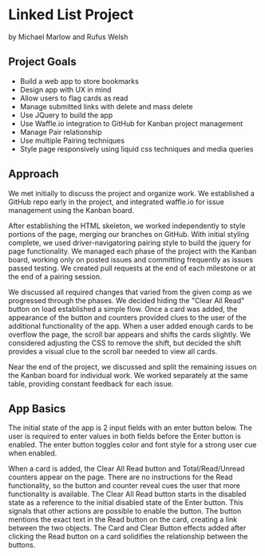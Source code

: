 <h1>Linked List Project</h1>
<p>by Michael Marlow and Rufus Welsh</p>
<h2>Project Goals</h2>
<ul>
  <li>Build a web app to store bookmarks</li>
  <li>Design app with UX in mind</li>
  <li>Allow users to flag cards as read</li>
  <li>Manage submitted links with delete and mass delete</li>
  <li>Use JQuery to build the app</li>
  <li>Use Waffle.io integration to GitHub for Kanban project management</li>
  <li>Manage Pair relationship</li>
  <li>Use multiple Pairing techniques</li>
  <li>Style page responsively using liquid css techniques and media queries</li>
</ul>
<h2>Approach</h2>
<p>We met initially to discuss the project and organize work. We established a GitHub repo early in the project, and integrated waffle.io for issue management using the Kanban board.</p>
<p>After establishing the HTML skeleton, we worked independently to style portions of the page, merging our branches on GitHub. With initial styling complete, we used driver-navigatoring pairing style to build the jquery for page functionality. We managed each phase of the project with the Kanban board, working only on posted issues and committing frequently as issues passed testing. We created pull requests at the end of each milestone or at the end of a pairing session.</p>
<p>We discussed all required changes that varied from the given comp as we progressed through the phases. We decided hiding the "Clear All Read" button on load established a simple flow. Once a card was added, the appearance of the button and counters provided clues to the user of the additional functionality of the app. When a user added enough cards to be overflow the page, the scroll bar appears and shifts the cards slightly. We considered adjusting the CSS to remove the shift, but decided the shift provides a visual clue to the scroll bar needed to view all cards.</p>
<p>Near the end of the project, we discussed and split the remaining issues on the Kanban board for individual work. We worked separately at the same table, providing constant feedback for each issue.</p>
<h2>App Basics</h2>
<p>The initial state of the app is 2 input fields with an enter button below. The user is required to enter values in both fields before the Enter button is enabled. The enter button toggles color and font style for a strong user cue when enabled.</p>
<p>When a card is added, the Clear All Read button and Total/Read/Unread counters appear on the page. There are no instructions for the Read functionality, so the button and counter reveal cues the user that more functionality is available. The Clear All Read button starts in the disabled state as a reference to the initial disabled state of the Enter button. This signals that other actions are possible to enable the button. The button mentions the exact text in the Read button on the card, creating a link between the two objects. The Card and Clear Button effects added after clicking the Read button on a card solidifies the relationship between the buttons.</p>
